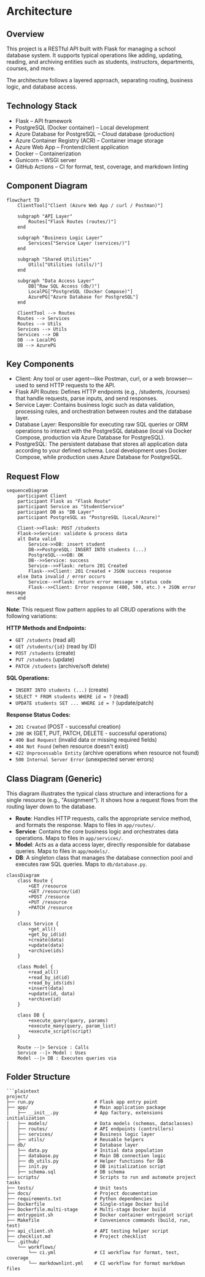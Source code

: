 # Architecture

## Overview

This project is a RESTful API built with Flask for managing a school database system. It supports typical operations like adding, updating, reading, and archiving entities such as students, instructors, departments, courses, and more.

The architecture follows a layered approach, separating routing, business logic, and database access.

## Technology Stack

- Flask – API framework
- PostgreSQL (Docker container) – Local development
- Azure Database for PostgreSQL – Cloud database (production)
- Azure Container Registry (ACR) – Container image storage
- Azure Web App – Frontend/client application
- Docker – Containerization
- Gunicorn – WSGI server
- GitHub Actions – CI for format, test, coverage, and markdown linting

## Component Diagram

```mermaid
flowchart TD
    ClientTool["Client (Azure Web App / curl / Postman)"]

    subgraph "API Layer"
        Routes["Flask Routes (routes/)"]
    end

    subgraph "Business Logic Layer"
        Services["Service Layer (services/)"]
    end

    subgraph "Shared Utilities"
        Utils["Utilities (utils/)"]
    end

    subgraph "Data Access Layer"
        DB["Raw SQL Access (db/)"]
        LocalPG["PostgreSQL (Docker Compose)"]
        AzurePG["Azure Database for PostgreSQL"]
    end

    ClientTool --> Routes
    Routes --> Services
    Routes --> Utils
    Services --> Utils
    Services --> DB
    DB --> LocalPG
    DB --> AzurePG
```

## Key Components

- Client: Any tool or user agent—like Postman, curl, or a web browser—used to send HTTP requests to the API.
- Flask API Routes: Defines HTTP endpoints (e.g., /students, /courses) that handle requests, parse inputs, and send responses.
- Service Layer: Contains business logic such as data validation, processing rules, and orchestration between routes and the database layer.
- Database Layer: Responsible for executing raw SQL queries or ORM operations to interact with the PostgreSQL database (local via Docker Compose, production via Azure Database for PostgreSQL).
- PostgreSQL: The persistent database that stores all application data according to your defined schema. Local development uses Docker Compose, while production uses Azure Database for PostgreSQL.

## Request Flow

```mermaid
sequenceDiagram
    participant Client
    participant Flask as "Flask Route"
    participant Service as "StudentService"
    participant DB as "DB Layer"
    participant PostgreSQL as "PostgreSQL (Local/Azure)"

    Client->>Flask: POST /students
    Flask->>Service: validate & process data
    alt Data valid
        Service->>DB: insert student
        DB->>PostgreSQL: INSERT INTO students (...)
        PostgreSQL-->>DB: OK
        DB-->>Service: success
        Service-->>Flask: return 201 Created
        Flask-->>Client: 201 Created + JSON success response
    else Data invalid / error occurs
        Service-->>Flask: return error message + status code
        Flask-->>Client: Error response (400, 500, etc.) + JSON error message
    end
```

**Note**: This request flow pattern applies to all CRUD operations with the following variations:

**HTTP Methods and Endpoints:**

- `GET /students` (read all)
- `GET /students/{id}` (read by ID)
- `POST /students` (create)
- `PUT /students` (update)
- `PATCH /students` (archive/soft delete)

**SQL Operations:**

- `INSERT INTO students (...)` (create)
- `SELECT * FROM students WHERE id = ?` (read)
- `UPDATE students SET ... WHERE id = ?` (update/patch)

**Response Status Codes:**

- `201 Created` (POST - successful creation)
- `200 OK` (GET, PUT, PATCH, DELETE - successful operations)
- `400 Bad Request` (invalid data or missing required fields)
- `404 Not Found` (when resource doesn't exist)
- `422 Unprocessable Entity` (archive operations when resource not found)
- `500 Internal Server Error` (unexpected server errors)

## Class Diagram (Generic)

This diagram illustrates the typical class structure and interactions for a single resource (e.g., "Assignment"). It shows how a request flows from the routing layer down to the database.

- **Route**: Handles HTTP requests, calls the appropriate service method, and formats the response. Maps to files in `app/routes/`.
- **Service**: Contains the core business logic and orchestrates data operations. Maps to files in `app/services/`.
- **Model**: Acts as a data access layer, directly responsible for database queries. Maps to files in `app/models/`.
- **DB**: A singleton class that manages the database connection pool and executes raw SQL queries. Maps to `db/database.py`.

```mermaid
classDiagram
    class Route {
        +GET /resource
        +GET /resource/(id)
        +POST /resource
        +PUT /resource
        +PATCH /resource
    }

    class Service {
        +get_all()
        +get_by_id(id)
        +create(data)
        +update(data)
        +archive(ids)
    }

    class Model {
        +read_all()
        +read_by_id(id)
        +read_by_ids(ids)
        +insert(data)
        +update(id, data)
        +archive(id)
    }

    class DB {
        +execute_query(query, params)
        +execute_many(query, param_list)
        +execute_script(script)
    }

    Route --|> Service : Calls
    Service --|> Model : Uses
    Model --|> DB : Executes queries via
```

## Folder Structure

```plaintext
```plaintext
project/
├── run.py                      # Flask app entry point
├── app/                        # Main application package
│   ├── __init__.py             # App factory, extensions initialization
│   ├── models/                 # Data models (schemas, dataclasses)
│   ├── routes/                 # API endpoints (controllers)
│   ├── services/               # Business logic layer
│   ├── utils/                  # Reusable helpers
├── db/                         # Database layer
│   ├── data.py                 # Initial data population
│   ├── database.py             # Main DB connection logic
│   ├── db_utils.py             # Helper functions for DB
│   ├── init.py                 # DB initialization script
│   ├── schema.sql              # DB schema
├── scripts/                    # Scripts to run and automate project tasks
├── tests/                      # Unit tests
├── docs/                       # Project documentation
├── requirements.txt            # Python dependencies
├── Dockerfile                  # Single-stage Docker build
├── Dockerfile.multi-stage      # Multi-stage Docker build
├── entrypoint.sh               # Docker container entrypoint script
├── Makefile                    # Convenience commands (build, run, test)
├── api_client.sh               # API testing helper script
├── checklist.md                # Project checklist
└── .github/
    └── workflows/
        └── ci.yml              # CI workflow for format, test, coverage
        └── markdownlint.yml    # CI workflow for format markdown files
```
